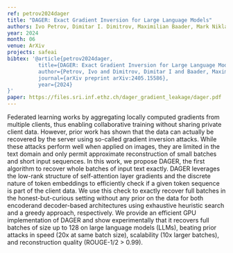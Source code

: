 ```yaml
---
ref: petrov2024dager
title: "DAGER: Exact Gradient Inversion for Large Language Models"
authors: Ivo Petrov, Dimitar I. Dimitrov, Maximilian Baader, Mark Niklas Müller, Martin Vechev
year: 2024
month: 06
venue: ArXiv
projects: safeai
bibtex: '@article{petrov2024dager,
  		  title={DAGER: Exact Gradient Inversion for Large Language Models},
  		  author={Petrov, Ivo and Dimitrov, Dimitar I and Baader, Maximilian and M{\"u}ller, Mark Niklas and Vechev, Martin},
  		  journal={arXiv preprint arXiv:2405.15586},
  		  year={2024}
}'
paper: https://files.sri.inf.ethz.ch/dager_gradient_leakage/dager.pdf
---
```

Federated learning works by aggregating locally computed gradients from multiple clients, thus enabling collaborative training without sharing private client data. However, prior work has shown that the data can actually be recovered by the server using so-called gradient inversion attacks. While these attacks perform well when applied on images, they are limited in the text domain and only permit approximate reconstruction of small batches and short input sequences. In this work, we propose DAGER, the first algorithm to recover whole batches of input text exactly. DAGER leverages the low-rank structure of self-attention layer gradients and the discrete nature of token embeddings to efficiently check if a given token sequence is part of the client data. We use this check to exactly recover full batches in the honest-but-curious setting without any prior on the data for both encoderand decoder-based architectures using exhaustive heuristic search and a greedy approach, respectively. We provide an efficient GPU implementation of DAGER and show experimentally that it recovers full batches of size up to 128 on large language models (LLMs), beating prior attacks in speed (20x at same batch size), scalability (10x larger batches), and reconstruction quality (ROUGE-1/2 > 0.99).
